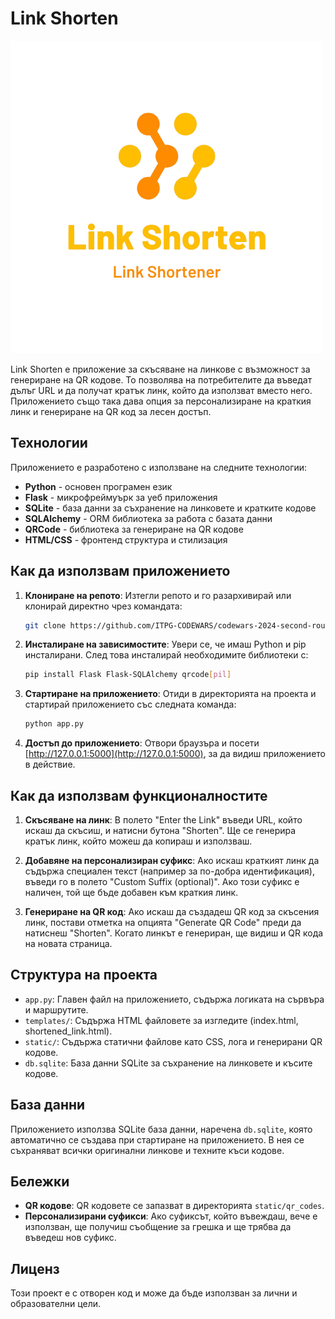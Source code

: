 # Link Shorten

![Лого на Link Shorten](static/logo.png)

Link Shorten е приложение за скъсяване на линкове с възможност за генериране на QR кодове. То позволява на потребителите да въведат дълъг URL и да получат кратък линк, който да използват вместо него. Приложението също така дава опция за персонализиране на краткия линк и генериране на QR код за лесен достъп.

## Технологии

Приложението е разработено с използване на следните технологии:

- **Python** - основен програмен език
- **Flask** - микрофреймуърк за уеб приложения
- **SQLite** - база данни за съхранение на линковете и кратките кодове
- **SQLAlchemy** - ORM библиотека за работа с базата данни
- **QRCode** - библиотека за генериране на QR кодове
- **HTML/CSS** - фронтенд структура и стилизация

## Как да използвам приложението

1. **Клониране на репото**: Изтегли репото и го разархивирай или клонирай директно чрез командата:

   ```bash
   git clone https://github.com/ITPG-CODEWARS/codewars-2024-second-round-Di-Boss.git
   ```

2. **Инсталиране на зависимостите**: Увери се, че имаш Python и pip инсталирани. След това инсталирай необходимите библиотеки с:

   ```bash
   pip install Flask Flask-SQLAlchemy qrcode[pil]
   ```

3. **Стартиране на приложението**: Отиди в директорията на проекта и стартирай приложението със следната команда:

   ```bash
   python app.py
   ```

4. **Достъп до приложението**: Отвори браузъра и посети [http://127.0.0.1:5000](http://127.0.0.1:5000), за да видиш приложението в действие.

## Как да използвам функционалностите

1. **Скъсяване на линк**: В полето "Enter the Link" въведи URL, който искаш да скъсиш, и натисни бутона "Shorten". Ще се генерира кратък линк, който можеш да копираш и използваш.

2. **Добавяне на персонализиран суфикс**: Ако искаш краткият линк да съдържа специален текст (например за по-добра идентификация), въведи го в полето "Custom Suffix (optional)". Ако този суфикс е наличен, той ще бъде добавен към краткия линк.

3. **Генериране на QR код**: Ако искаш да създадеш QR код за скъсения линк, постави отметка на опцията "Generate QR Code" преди да натиснеш "Shorten". Когато линкът е генериран, ще видиш и QR кода на новата страница.

## Структура на проекта

- `app.py`: Главен файл на приложението, съдържа логиката на сървъра и маршрутите.
- `templates/`: Съдържа HTML файловете за изгледите (index.html, shortened_link.html).
- `static/`: Съдържа статични файлове като CSS, лога и генерирани QR кодове.
- `db.sqlite`: База данни SQLite за съхранение на линковете и късите кодове.

## База данни

Приложението използва SQLite база данни, наречена `db.sqlite`, която автоматично се създава при стартиране на приложението. В нея се съхраняват всички оригинални линкове и техните къси кодове.

## Бележки

- **QR кодове**: QR кодовете се запазват в директорията `static/qr_codes`.
- **Персонализирани суфикси**: Ако суфиксът, който въвеждаш, вече е използван, ще получиш съобщение за грешка и ще трябва да въведеш нов суфикс.

## Лиценз

Този проект е с отворен код и може да бъде използван за лични и образователни цели.
